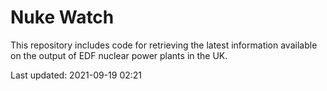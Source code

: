 # Nuke Watch

This repository includes code for retrieving the latest information available on the output of EDF nuclear power plants in the UK.

Last updated: 2021-09-19 02:21